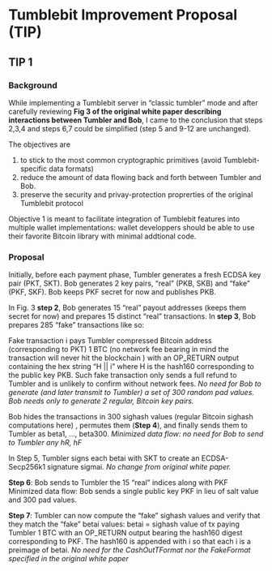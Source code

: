 # Tumblebit Improvement Proposal (TIP)


## TIP 1


### Background


While implementing a Tumblebit server in “classic tumbler” mode and after carefully reviewing **Fig 3 of the original white paper describing interactions between Tumbler and Bob**, I came to the conclusion that steps 2,3,4 and steps 6,7 could be simplified (step 5 and 9-12 are unchanged).

The objectives are 
1. to stick to the most common cryptographic primitives (avoid Tumblebit-specific data formats) 
2. reduce the amount of data flowing back and forth between Tumbler and Bob.
3. preserve the security and privay-protection proprerties of the original Tumblebit protocol

Objective 1 is meant to facilitate integration of Tumblebit features into multiple wallet implementations: wallet developpers should be able to use their favorite Bitcoin library with minimal addtional code.

### Proposal


Initially, before each payment phase, Tumbler generates a fresh ECDSA key pair (PKT, SKT).
Bob generates 2 key pairs, “real” (PKB, SKB) and “fake” (PKF, SKF). Bob keeps PKF secret for now and publishes PKB.

In Fig. 3 **step 2**, Bob generates 15 “real” payout addresses (keeps them secret for now) and prepares 15 distinct “real” transactions.
In **step 3**, Bob prepares 285  “fake” transactions like so:

Fake transaction i pays Tumbler  compressed Bitcoin address (corresponding to PKT) 1 BTC (no network fee bearing in mind the transaction will never hit the blockchain ) with an OP_RETURN output containing the hex string “H || i” where H is the hash160 corresponding to the public key PKB.
Such fake transaction only sends a full refund to Tumbler and is unlikely to confirm without network fees.
_No need for Bob to generate (and later transmit to Tumbler) a set of 300 random pad values. Bob needs only to generate 2 regular, Bitcoin key pairs._

Bob hides the transactions in 300 sighash values (regular Bitcoin sighash computations here) , permutes them (**Step 4**), and finally sends them to Tumbler as beta1, ..., beta300.
_Minimized data flow: no need for Bob to send to Tumbler any hR, hF_ 

In Step 5, Tumbler signs each betai with SKT to create an ECDSA-Secp256k1 signature sigmai. 
_No change from original white paper._

**Step 6**: Bob sends to Tumbler the 15 “real” indices along with PKF
Minimized data flow: Bob sends  a single public key PKF in lieu of salt value and 300 pad values.

**Step 7**: Tumbler can now compute the “fake” sighash values and verify that they match the “fake” betai values:
betai = sighash value of tx paying Tumbler 1 BTC with an OP_RETURN output bearing the hash160 digest corresponding to PKF. The hash160 is appended with i so that each i is a preimage of betai.
_No need for the CashOutTFormat nor the FakeFormat specified in the original white paper_

